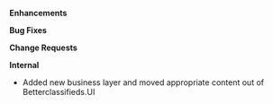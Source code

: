 **Enhancements**

**Bug Fixes**

**Change Requests**

**Internal**

- Added new business layer and moved appropriate content out of Betterclassifieds.UI
